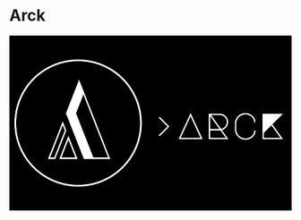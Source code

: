 # Arck


![Arck logo][logo]

[logo]: https://raw.githubusercontent.com/IAmTheVex/arck/master/media/arck.png "Arck logo"
